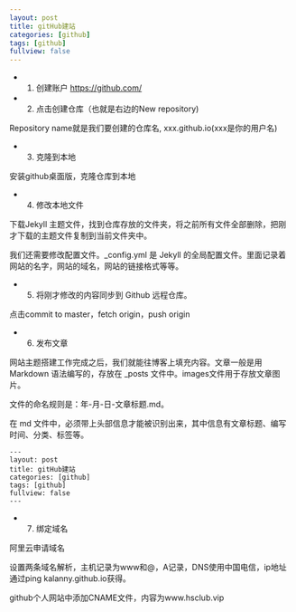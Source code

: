 ```yaml
---
layout: post
title: gitHub建站
categories: [github]
tags: [github]
fullview: false
---
```

- 1. 创建账户  https://github.com/

- 2. 点击创建仓库（也就是右边的New repository)

Repository name就是我们要创建的仓库名, xxx.github.io(xxx是你的用户名)

- 3. 克隆到本地

安装github桌面版，克隆仓库到本地

- 4. 修改本地文件

下载Jekyll 主题文件，找到仓库存放的文件夹，将之前所有文件全部删除，把刚才下载的主题文件复制到当前文件夹中。

我们还需要修改配置文件。_config.yml 是 Jekyll 的全局配置文件。里面记录着网站的名字，网站的域名，网站的链接格式等等。

- 5. 将刚才修改的内容同步到 Github 远程仓库。

点击commit to master，fetch origin，push origin

- 6. 发布文章

网站主题搭建工作完成之后，我们就能往博客上填充内容。文章一般是用 Markdown 语法编写的，存放在 _posts 文件中。images文件用于存放文章图片。

文件的命名规则是：年-月-日-文章标题.md。

在 md 文件中，必须带上头部信息才能被识别出来，其中信息有文章标题、编写时间、分类、标签等。

```
---
layout: post
title: gitHub建站
categories: [github]
tags: [github]
fullview: false
---
```

- 7. 绑定域名

阿里云申请域名

设置两条域名解析，主机记录为www和@，A记录，DNS使用中国电信，ip地址通过ping kalanny.github.io获得。

github个人网站中添加CNAME文件，内容为www.hsclub.vip